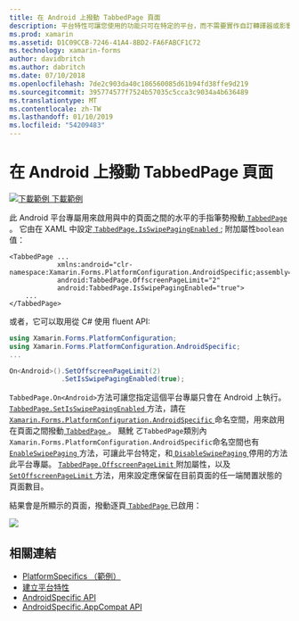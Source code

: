 ```yaml
---
title: 在 Android 上撥動 TabbedPage 頁面
description: 平台特性可讓您使用的功能只可在特定的平台，而不需要實作自訂轉譯器或影響。 這篇文章說明如何使用 Android 平台特定，可讓與 TabbedPage 在頁面之間的水平的手指筆勢撥動。
ms.prod: xamarin
ms.assetid: D1C09CCB-7246-41A4-8BD2-FA6FABCF1C72
ms.technology: xamarin-forms
author: davidbritch
ms.author: dabritch
ms.date: 07/10/2018
ms.openlocfilehash: 7de2c903da40c186560085d61b94fd38ffe9d219
ms.sourcegitcommit: 395774577f7524b57035c5cca3c9034a4b636489
ms.translationtype: MT
ms.contentlocale: zh-TW
ms.lasthandoff: 01/10/2019
ms.locfileid: "54209483"
---
```

# <a name="tabbedpage-page-swiping-on-android"></a>在 Android 上撥動 TabbedPage 頁面

[![下載範例](~/media/shared/download.png) 下載範例](https://developer.xamarin.com/samples/xamarin-forms/userinterface/platformspecifics/)

此 Android 平台專屬用來啟用與中的頁面之間的水平的手指筆勢撥動[ `TabbedPage` ](xref:Xamarin.Forms.TabbedPage)。 它由在 XAML 中設定[ `TabbedPage.IsSwipePagingEnabled` ](xref:Xamarin.Forms.PlatformConfiguration.AndroidSpecific.TabbedPage.IsSwipePagingEnabledProperty) ; 附加屬性`boolean`值：

```xaml
<TabbedPage ...
            xmlns:android="clr-namespace:Xamarin.Forms.PlatformConfiguration.AndroidSpecific;assembly=Xamarin.Forms.Core"
            android:TabbedPage.OffscreenPageLimit="2"
            android:TabbedPage.IsSwipePagingEnabled="true">
    ...
</TabbedPage>
```

或者，它可以取用從 C# 使用 fluent API:

```csharp
using Xamarin.Forms.PlatformConfiguration;
using Xamarin.Forms.PlatformConfiguration.AndroidSpecific;
...

On<Android>().SetOffscreenPageLimit(2)
             .SetIsSwipePagingEnabled(true);
```

`TabbedPage.On<Android>`方法可讓您指定這個平台專屬只會在 Android 上執行。 [ `TabbedPage.SetIsSwipePagingEnabled` ](xref:Xamarin.Forms.PlatformConfiguration.AndroidSpecific.TabbedPage.SetIsSwipePagingEnabled(Xamarin.Forms.BindableObject,System.Boolean))方法，請在[ `Xamarin.Forms.PlatformConfiguration.AndroidSpecific` ](xref:Xamarin.Forms.PlatformConfiguration.AndroidSpecific)命名空間，用來啟用在頁面之間撥動[ `TabbedPage` ](xref:Xamarin.Forms.TabbedPage)。 颾魤 ㄛ`TabbedPage`類別內`Xamarin.Forms.PlatformConfiguration.AndroidSpecific`命名空間也有[ `EnableSwipePaging` ](xref:Xamarin.Forms.PlatformConfiguration.AndroidSpecific.TabbedPage.EnableSwipePaging(Xamarin.Forms.IPlatformElementConfiguration{Xamarin.Forms.PlatformConfiguration.Android,Xamarin.Forms.TabbedPage}))方法，可讓此平台特定，和[ `DisableSwipePaging` ](xref:Xamarin.Forms.PlatformConfiguration.AndroidSpecific.TabbedPage.DisableSwipePaging(Xamarin.Forms.IPlatformElementConfiguration{Xamarin.Forms.PlatformConfiguration.Android,Xamarin.Forms.TabbedPage}))停用的方法此平台專屬。 [ `TabbedPage.OffscreenPageLimit` ](xref:Xamarin.Forms.PlatformConfiguration.AndroidSpecific.TabbedPage.OffscreenPageLimitProperty)附加屬性，以及[ `SetOffscreenPageLimit` ](xref:Xamarin.Forms.PlatformConfiguration.AndroidSpecific.TabbedPage.SetOffscreenPageLimit(Xamarin.Forms.BindableObject,System.Int32))方法，用來設定應保留在目前頁面的任一端閒置狀態的頁面數目。

結果會是所顯示的頁面，撥動逐頁[ `TabbedPage` ](xref:Xamarin.Forms.TabbedPage)已啟用：

![](tabbedpage-page-swiping-images/tabbedpage-swipe.png)

## <a name="related-links"></a>相關連結

- [PlatformSpecifics （範例）](https://developer.xamarin.com/samples/xamarin-forms/userinterface/platformspecifics/)
- [建立平台特性](~/xamarin-forms/platform/platform-specifics/index.md#creating-platform-specifics)
- [AndroidSpecific API](xref:Xamarin.Forms.PlatformConfiguration.AndroidSpecific)
- [AndroidSpecific.AppCompat API](xref:Xamarin.Forms.PlatformConfiguration.AndroidSpecific.AppCompat)
